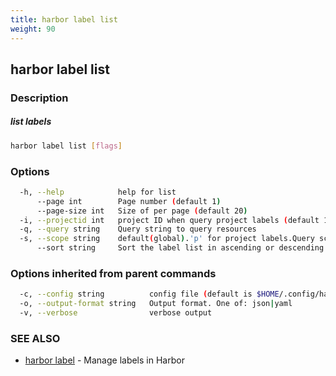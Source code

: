 ```yaml
---
title: harbor label list
weight: 90
---
```

## harbor label list

### Description

##### list labels

```sh
harbor label list [flags]
```

### Options

```sh
  -h, --help            help for list
      --page int        Page number (default 1)
      --page-size int   Size of per page (default 20)
  -i, --projectid int   project ID when query project labels (default 1)
  -q, --query string    Query string to query resources
  -s, --scope string    default(global).'p' for project labels.Query scope of the label (default "g")
      --sort string     Sort the label list in ascending or descending order
```

### Options inherited from parent commands

```sh
  -c, --config string          config file (default is $HOME/.config/harbor-cli/config.yaml)
  -o, --output-format string   Output format. One of: json|yaml
  -v, --verbose                verbose output
```

### SEE ALSO

* [harbor label](harbor-label.md)	 - Manage labels in Harbor

